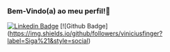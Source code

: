 ### Bem-Vindo(a) ao meu perfil!👋

[![Linkedin Badge](https://img.shields.io/badge/-LinkedIn-blue?style=flat-square&logo=Linkedin&logoColor=white&link=https://www.linkedin.com/in/jrmarcelo/)](https://www.linkedin.com/in/viniciusfinger/)
[![Github Badge] (https://img.shields.io/github/followers/viniciusfinger?label=Siga%21&style=social)
